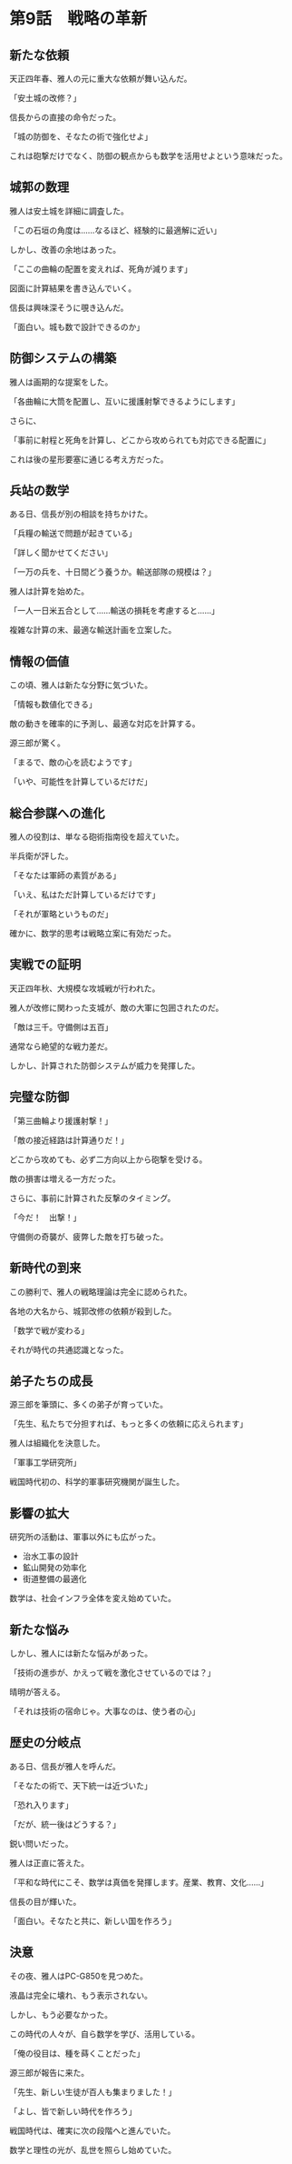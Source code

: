 # 第9話　戦略の革新

## 新たな依頼

天正四年春、雅人の元に重大な依頼が舞い込んだ。

「安土城の改修？」

信長からの直接の命令だった。

「城の防御を、そなたの術で強化せよ」

これは砲撃だけでなく、防御の観点からも数学を活用せよという意味だった。

## 城郭の数理

雅人は安土城を詳細に調査した。

「この石垣の角度は......なるほど、経験的に最適解に近い」

しかし、改善の余地はあった。

「ここの曲輪の配置を変えれば、死角が減ります」

図面に計算結果を書き込んでいく。

信長は興味深そうに覗き込んだ。

「面白い。城も数で設計できるのか」

## 防御システムの構築

雅人は画期的な提案をした。

「各曲輪に大筒を配置し、互いに援護射撃できるようにします」

さらに、

「事前に射程と死角を計算し、どこから攻められても対応できる配置に」

これは後の星形要塞に通じる考え方だった。

## 兵站の数学

ある日、信長が別の相談を持ちかけた。

「兵糧の輸送で問題が起きている」

「詳しく聞かせてください」

「一万の兵を、十日間どう養うか。輸送部隊の規模は？」

雅人は計算を始めた。

「一人一日米五合として......輸送の損耗を考慮すると......」

複雑な計算の末、最適な輸送計画を立案した。

## 情報の価値

この頃、雅人は新たな分野に気づいた。

「情報も数値化できる」

敵の動きを確率的に予測し、最適な対応を計算する。

源三郎が驚く。

「まるで、敵の心を読むようです」

「いや、可能性を計算しているだけだ」

## 総合参謀への進化

雅人の役割は、単なる砲術指南役を超えていた。

半兵衛が評した。

「そなたは軍師の素質がある」

「いえ、私はただ計算しているだけです」

「それが軍略というものだ」

確かに、数学的思考は戦略立案に有効だった。

## 実戦での証明

天正四年秋、大規模な攻城戦が行われた。

雅人が改修に関わった支城が、敵の大軍に包囲されたのだ。

「敵は三千。守備側は五百」

通常なら絶望的な戦力差だ。

しかし、計算された防御システムが威力を発揮した。

## 完璧な防御

「第三曲輪より援護射撃！」

「敵の接近経路は計算通りだ！」

どこから攻めても、必ず二方向以上から砲撃を受ける。

敵の損害は増える一方だった。

さらに、事前に計算された反撃のタイミング。

「今だ！　出撃！」

守備側の奇襲が、疲弊した敵を打ち破った。

## 新時代の到来

この勝利で、雅人の戦略理論は完全に認められた。

各地の大名から、城郭改修の依頼が殺到した。

「数学で戦が変わる」

それが時代の共通認識となった。

## 弟子たちの成長

源三郎を筆頭に、多くの弟子が育っていた。

「先生、私たちで分担すれば、もっと多くの依頼に応えられます」

雅人は組織化を決意した。

「軍事工学研究所」

戦国時代初の、科学的軍事研究機関が誕生した。

## 影響の拡大

研究所の活動は、軍事以外にも広がった。

- 治水工事の設計
- 鉱山開発の効率化  
- 街道整備の最適化

数学は、社会インフラ全体を変え始めていた。

## 新たな悩み

しかし、雅人には新たな悩みがあった。

「技術の進歩が、かえって戦を激化させているのでは？」

晴明が答える。

「それは技術の宿命じゃ。大事なのは、使う者の心」

## 歴史の分岐点

ある日、信長が雅人を呼んだ。

「そなたの術で、天下統一は近づいた」

「恐れ入ります」

「だが、統一後はどうする？」

鋭い問いだった。

雅人は正直に答えた。

「平和な時代にこそ、数学は真価を発揮します。産業、教育、文化......」

信長の目が輝いた。

「面白い。そなたと共に、新しい国を作ろう」

## 決意

その夜、雅人はPC-G850を見つめた。

液晶は完全に壊れ、もう表示されない。

しかし、もう必要なかった。

この時代の人々が、自ら数学を学び、活用している。

「俺の役目は、種を蒔くことだった」

源三郎が報告に来た。

「先生、新しい生徒が百人も集まりました！」

「よし、皆で新しい時代を作ろう」

戦国時代は、確実に次の段階へと進んでいた。

数学と理性の光が、乱世を照らし始めていた。